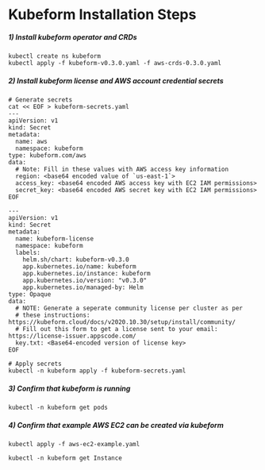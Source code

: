 # Kubeform Installation Steps

##### 1) Install kubeform operator and CRDs

```
kubectl create ns kubeform
kubectl apply -f kubeform-v0.3.0.yaml -f aws-crds-0.3.0.yaml
```

##### 2) Install kubeform license and AWS account credential secrets


```
# Generate secrets
cat << EOF > kubeform-secrets.yaml
---
apiVersion: v1
kind: Secret
metadata:
  name: aws
  namespace: kubeform
type: kubeform.com/aws
data:
  # Note: Fill in these values with AWS access key information
  region: <base64 encoded value of `us-east-1`>
  access_key: <base64 encoded AWS access key with EC2 IAM permissions>
  secret_key: <base64 encoded AWS secret key with EC2 IAM permissions>
EOF

---
apiVersion: v1
kind: Secret
metadata:
  name: kubeform-license
  namespace: kubeform
  labels:
    helm.sh/chart: kubeform-v0.3.0
    app.kubernetes.io/name: kubeform
    app.kubernetes.io/instance: kubeform
    app.kubernetes.io/version: "v0.3.0"
    app.kubernetes.io/managed-by: Helm
type: Opaque
data:
  # NOTE: Generate a seperate community license per cluster as per
  # these instructions: https://kubeform.cloud/docs/v2020.10.30/setup/install/community/
  # Fill out this form to get a license sent to your email: https://license-issuer.appscode.com/
  key.txt: <Base64-encoded version of license key>
EOF

# Apply secrets
kubectl -n kubeform apply -f kubeform-secrets.yaml

```
##### 3) Confirm that kubeform is running

```
kubectl -n kubeform get pods
```

##### 4) Confirm that example AWS EC2 can be created via kubeform

```
kubectl apply -f aws-ec2-example.yaml

kubectl -n kubeform get Instance
```
